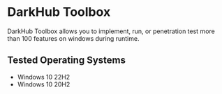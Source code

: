 # DarkHub Toolbox
DarkHub Toolbox allows you to implement, run, or penetration test more than 100 features on windows during runtime.

## Tested Operating Systems
- Windows 10 22H2
- Windows 10 20H2
